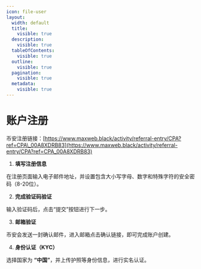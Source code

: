 ```yaml
---
icon: file-user
layout:
  width: default
  title:
    visible: true
  description:
    visible: true
  tableOfContents:
    visible: true
  outline:
    visible: true
  pagination:
    visible: true
  metadata:
    visible: true
---
```


# 账户注册

币安注册链接：[https://www.maxweb.black/activity/referral-entry/CPA?ref=CPA\_00A8XDRB83](https://www.maxweb.black/activity/referral-entry/CPA?ref=CPA_00A8XDRB83)

1. &#x20;**填写注册信息**

在注册页面输入电子邮件地址，并设置包含大小写字母、数字和特殊字符的安全密码（8-20位）。

2. &#x20;**完成验证码验证**

输入验证码后，点击“提交”按钮进行下一步。

3. &#x20;**邮箱验证**

币安会发送一封确认邮件，进入邮箱点击确认链接，即可完成账户创建。

4. &#x20;**身份认证（KYC）**

选择国家为 **“中国”**，并上传护照等身份信息，进行实名认证。

